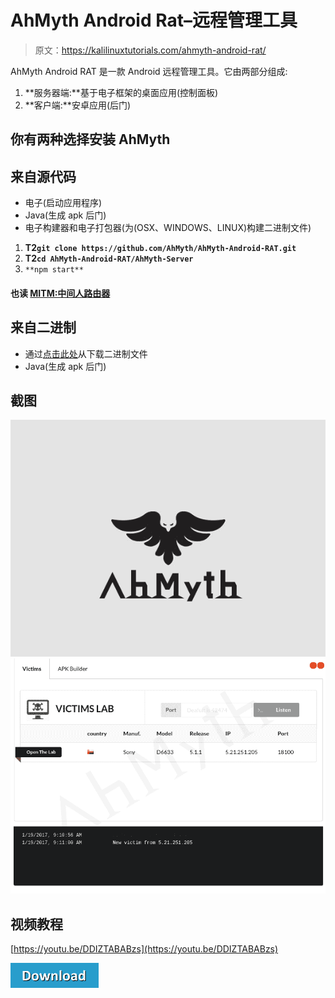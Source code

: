 # AhMyth Android Rat–远程管理工具

> 原文：<https://kalilinuxtutorials.com/ahmyth-android-rat/>

AhMyth Android RAT 是一款 Android 远程管理工具。它由两部分组成:

1.  **服务器端:**基于电子框架的桌面应用(控制面板)
2.  **客户端:**安卓应用(后门)

## **你有两种选择安装** **AhMyth**

## **来自源代码**

*   电子(启动应用程序)
*   Java(生成 apk 后门)
*   电子构建器和电子打包器(为(OSX、WINDOWS、LINUX)构建二进制文件)

1.  **T2`git clone https://github.com/AhMyth/AhMyth-Android-RAT.git`**
2.  **T2`cd AhMyth-Android-RAT/AhMyth-Server`**
3.  `**npm start**`

#### **也读 [MITM:中间人路由器](http://kalilinuxtutorials.com/mitm-man-in-the-middle-router/)**

## **来自二进制**

*   通过[点击此处](https://github.com/AhMyth/AhMyth-Android-RAT/releases)从下载二进制文件
*   Java(生成 apk 后门)

## **截图**

![](img//da28fab8be321fdf27548a75a34aa54a.png)![](img//fe9eaa275caebbd816923792360524c1.png)

## **视频教程**

[https://youtu.be/DDIZTABABzs](https://youtu.be/DDIZTABABzs)

[![](img//a51de913dc60eee505c4a68651ee8e4d.png)](https://github.com/AhMyth/AhMyth-Android-RAT)